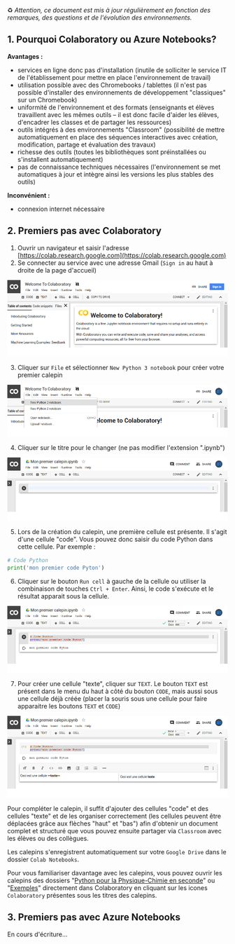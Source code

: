 ♻️ _Attention, ce document est mis à jour régulièrement en fonction des remarques, des questions et de l'évolution des environnements._

## 1. Pourquoi Colaboratory ou Azure Notebooks?

**Avantages :**
* services en ligne donc pas d'installation (inutile de solliciter le service IT de l'établissement pour mettre en place l'environnement de travail)
* utilisation possible avec des Chromebooks / tablettes (il n'est pas possible d'installer des environnements de développement "classiques" sur un Chromebook)
* uniformité de l'environnement et des formats (enseignants et élèves travaillent avec les mêmes outils – il est donc facile d'aider les élèves, d'encadrer les classes et de partager les ressources)
* outils intégrés à des environnements "Classroom" (possibilité de mettre automatiquement en place des séquences interactives avec création, modification, partage et évaluation des travaux)
* richesse des outils (toutes les bibliothèques sont préinstallées ou s'installent automatiquement)
* pas de connaissance techniques nécessaires (l'environnement se met automatiques à jour et intègre ainsi les versions les plus stables des outils)

**Inconvénient :**
* connexion internet nécessaire


## 2. Premiers pas avec Colaboratory
1. Ouvrir un navigateur et saisir l'adresse [https://colab.research.google.com](https://colab.research.google.com)
2. Se connecter au service avec une adresse Gmail (`Sign in` au haut à droite de la page d'accueil)

<p align="center"><img src="https://raw.githubusercontent.com/codekodo/documentation/master/guides/premiers-pas-01.png" /></p>

3. Cliquer sur `File` et sélectionner `New Python 3 notebook` pour créer votre premier calepin

<p align="center"><img src="https://raw.githubusercontent.com/codekodo/documentation/master/guides/premiers-pas-02.png" /></p>

4. Cliquer sur le titre pour le changer (ne pas modifier l'extension ".ipynb")

<p align="center"><img src="https://raw.githubusercontent.com/codekodo/documentation/master/guides/premiers-pas-03.png" /></p>

5. Lors de la création du calepin, une première cellule est présente. Il s'agit d'une cellule "code". Vous pouvez donc saisir du code Python dans cette cellule. Par exemple :

```python
# Code Python
print('mon premier code Pyton')
```

6. Cliquer sur le bouton `Run cell` à gauche de la cellule ou utiliser la combinaison de touches `Ctrl + Enter`. Ainsi, le code s'exécute et le résultat apparait sous la cellule.

<p align="center"><img src="https://raw.githubusercontent.com/codekodo/documentation/master/guides/premiers-pas-04.png" /></p>

7. Pour créer une cellule "texte", cliquer sur `TEXT`. Le bouton `TEXT` est présent dans le menu du haut à côté du bouton `CODE`, mais aussi sous une cellule déjà créée (placer la souris sous une cellule pour faire apparaitre les boutons `TEXT` et `CODE`)

<p align="center"><img src="https://raw.githubusercontent.com/codekodo/documentation/master/guides/premiers-pas-05.png" /></p>

Pour compléter le calepin, il suffit d'ajouter des cellules "code" et des cellules "texte" et de les organiser correctement (les cellules peuvent être déplacées grâce aux flèches "haut" et "bas") afin d'obtenir un document complet et structuré que vous pouvez ensuite partager via `Classroom` avec les élèves ou des collègues.

Les calepins s'enregistrent automatiquement sur votre `Google Drive` dans le dossier `Colab Notebooks`.

Pour vous familiariser davantage avec les calepins, vous pouvez ouvrir les calepins des dossiers "[Python pour la Physique-Chimie en seconde](https://www.codekodo.net/course/60)" ou "[Exemples](https://www.codekodo.net/course/60)" directement dans Colaboratory en cliquant sur les icones `Colaboratory` présentes sous les titres des calepins.

## 3. Premiers pas avec Azure Notebooks
En cours d'écriture...
